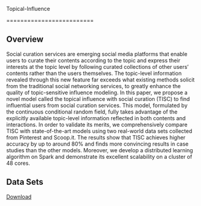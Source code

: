 Topical-Influence

=========================
## Overview
Social curation services are emerging social media
platforms that enable users to curate their contents according to
the topic and express their interests at the topic level by following
curated collections of other users’ contents rather than the users
themselves. The topic-level information revealed through this
new feature far exceeds what existing methods solicit from the
traditional social networking services, to greatly enhance the
quality of topic-sensitive influence modeling. In this paper, we
propose a novel model called the topical influence with social
curation (TISC) to find influential users from social curation
services. This model, formulated by the continuous conditional
random field, fully takes advantage of the explicitly available
topic-level information reflected in both contents and interactions.
In order to validate its merits, we comprehensively compare
TISC with state-of-the-art models using two real-world data
sets collected from Pinterest and Scoop.it. The results show that
TISC achieves higher accuracy by up to around 80% and finds
more convincing results in case studies than the other models.
Moreover, we develop a distributed learning algorithm on Spark
and demonstrate its excellent scalability on a cluster of 48 cores.

## Data Sets
[Download](http://dmserver6.kaist.ac.kr/TISC/TISC_graph.zip)
